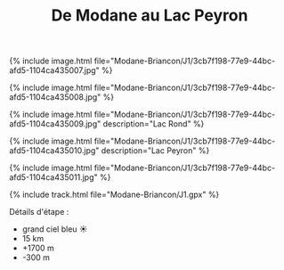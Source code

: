 ﻿---
title: "De Modane au Lac Peyron"
permalink: /Modane-Briancon/J1/
sidebar:
  nav: "modane_briancon"
enable_tracks: true
---

{% include image.html file="Modane-Briancon/J1/3cb7f198-77e9-44bc-afd5-1104ca435007.jpg" %}

{% include image.html file="Modane-Briancon/J1/3cb7f198-77e9-44bc-afd5-1104ca435008.jpg" %}

{% include image.html file="Modane-Briancon/J1/3cb7f198-77e9-44bc-afd5-1104ca435009.jpg" description="Lac Rond" %}

{% include image.html file="Modane-Briancon/J1/3cb7f198-77e9-44bc-afd5-1104ca435010.jpg" description="Lac Peyron" %}

{% include image.html file="Modane-Briancon/J1/3cb7f198-77e9-44bc-afd5-1104ca435011.jpg" %}

{% include track.html file="Modane-Briancon/J1.gpx" %}

Détails d'étape :
* grand ciel bleu :sunny:
* 15 km
* +1700 m
* -300 m
